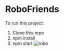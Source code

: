 # RoboFriends
To run this project:
1. Clone this repo
2. npm install
3. npm start
![robo](https://user-images.githubusercontent.com/59522191/93848607-4fc81380-fcd4-11ea-8430-0d608638a706.gif)

